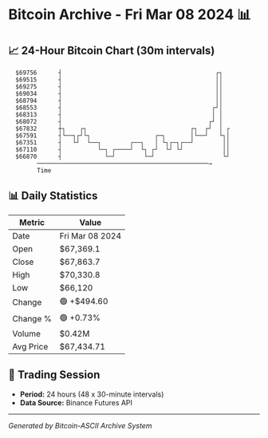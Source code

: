 # Bitcoin Archive - Fri Mar 08 2024 📊

## 📈 24-Hour Bitcoin Chart (30m intervals)

```
  $69756      ┤                                           ┌┐   
  $69515      ┤                                           ││   
  $69275      ┤                                           ││   
  $69034      ┤                                           ││   
  $68794      ┤                                           ││   
  $68553      ┤                                          ┌┘│   
  $68313      ┤                                          │ │   
  $68072      ┤                                         ┌┘ │   
  $67832      ┼┐    ┌┐                             ┌┐  ┌┘  │ ┌ 
  $67591      ┤└──┐┌┘└┐                  ┌─┐       │└──┘   └┐│ 
  $67351      ┤   └┘  └──┐        ┌──┐   │ └┐┌─┐┌──┘        ││ 
  $67110      ┤          └─┐ ┌────┘  └┐ ┌┘  └┘ └┘           ││ 
  $66870      ┤            └─┘        └─┘                   └┘ 
        ────────────────────────────────────────────────→
        Time
```

## 📊 Daily Statistics

| Metric | Value |
|--------|-------|
| Date | Fri Mar 08 2024 |
| Open | $67,369.1 |
| Close | $67,863.7 |
| High | $70,330.8 |
| Low | $66,120 |
| Change | 🟢 +$494.60 |
| Change % | 🟢 +0.73% |
| Volume | $0.42M |
| Avg Price | $67,434.71 |

## 📅 Trading Session

- **Period:** 24 hours (48 x 30-minute intervals)
- **Data Source:** Binance Futures API

---
*Generated by Bitcoin-ASCII Archive System*
